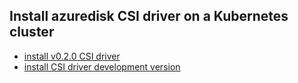 ## Install azuredisk CSI driver on a Kubernetes cluster

 - [install v0.2.0 CSI driver](./install-csi-driver-v0.2.0.md)
 - [install CSI driver development version](./install-csi-driver-master.md)
